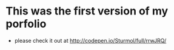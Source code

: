 # This was the first version of my porfolio

* please check it out at http://codepen.io/Sturmol/full/rrwJRQ/